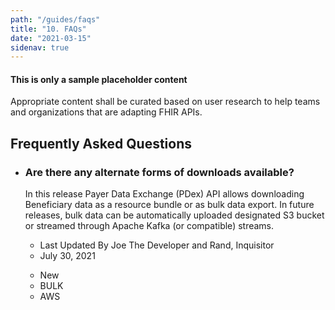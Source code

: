 ```yaml
---
path: "/guides/faqs"
title: "10. FAQs"
date: "2021-03-15"
sidenav: true
---
```


<div class="usa-alert usa-alert--warning">
  <div class="usa-alert__body">
    <h4 class="usa-alert__heading">This is only a sample placeholder content</h4>
    <p class="usa-alert__text">
        Appropriate content shall be curated based on user research to help teams and organizations 
        that are adapting FHIR APIs.
    </p>
  </div>
</div>

<div class="grid-row grid-gap">
  <div class="tablet:grid-col-12">
    <h2 class="site-preview-heading">Frequently Asked Questions</h2>
    <ul class="usa-collection">
  <li class="usa-collection__item">
    <div class="usa-collection__body">
      <h3 class="usa-collection__heading">
        Are there any alternate forms of downloads available?
      </h3>
      <p class="usa-collection__description">
        In this release Payer Data Exchange (PDex) API allows downloading Beneficiary data as a resource bundle
        or as bulk data export. In future releases, bulk data can be automatically uploaded designated S3 bucket
        or streamed through Apache Kafka (or compatible) streams.
      </p>
      <ul class="usa-collection__meta" aria-label="More information">
        <li class="usa-collection__meta-item">
          Last Updated By Joe The Developer and Rand, Inquisitor
        </li>
        <li class="usa-collection__meta-item">
          <time datetime="2020-09-30T12:00:00+01:00"> July 30, 2021 </time>
        </li>
      </ul>
      <ul class="usa-collection__meta" aria-label="Topics">
        <li class="usa-collection__meta-item usa-tag usa-tag--new">New</li>
        <li class="usa-collection__meta-item usa-tag">BULK</li>
        <li class="usa-collection__meta-item usa-tag">AWS</li>
      </ul>
    </div>
  </li>
</ul>
</div>
